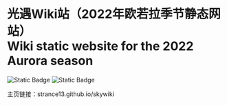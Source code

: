 # 光遇Wiki站（2022年欧若拉季节静态网站）<br>Wiki static website for the 2022 Aurora season
![Static Badge](https://img.shields.io/badge/HTML5-E34F26?style=for-the-badge&logo=html5&logoColor=white)  ![Static Badge](https://img.shields.io/badge/index-skywiki-green)

主页链接：strance13.github.io/skywiki
